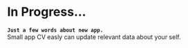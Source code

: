 # In Progress...
**`Just a few words about new app.`**\
Small app CV easly can update relevant data about your self.
